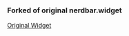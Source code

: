 ### Forked of original nerdbar.widget
[Original Widget](https://github.com/splintah/nerdbar.widget)
